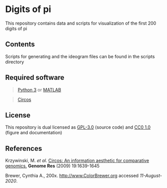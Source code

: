 # Digits of pi
This repository contains data and scripts for visualization of the first 200 digits of pi

## Contents
Scripts for generating and the ideogram files can be found in the scripts directory

## Required software
> [Python 3](https://www.python.org/downloads/) or [MATLAB](https://www.mathworks.com/products/get-matlab.html)

> [Circos](http://circos.ca/software/download/)

## License
This repository is dual licensed as [GPL-3.0](https://github.com/SMUAbdullah/digits_of_pi/blob/master/LICENSE-GPL) (source code) and [CC0 1.0](https://github.com/SMUAbdullah/digits_of_pi/blob/master/LICENSE-CC0) (figure and documentation)

## References
Krzywinski, M. *et al*. [Circos: An information aesthetic for comparative genomics.](https://genome.cshlp.org/content/early/2009/06/15/gr.092759.109.abstract) **Genome Res** (2009) 19:1639-1645

Brewer, Cynthia A., 200x. http://www.ColorBrewer.org accessed *11-August-2020*.
